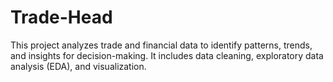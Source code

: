 # Trade-Head
This project analyzes trade and financial data to identify patterns, trends, and insights for decision-making.   It includes data cleaning, exploratory data analysis (EDA), and visualization.
